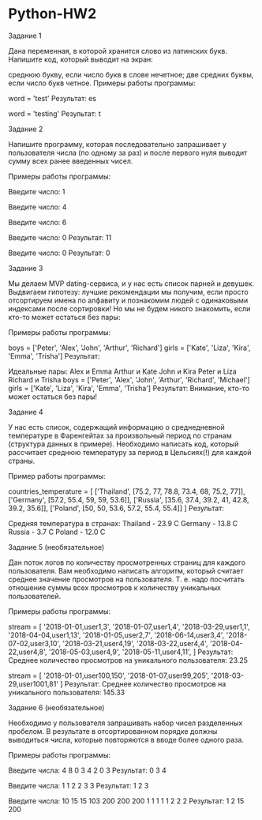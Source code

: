 # Python-HW2
Задание 1

Дана переменная, в которой хранится слово из латинских букв. Напишите код, который выводит на экран:

среднюю букву, если число букв в слове нечетное; две средних буквы, если число букв четное. Примеры работы программы:

word = 'test' Результат: es

word = 'testing' Результат: t

Задание 2

Напишите программу, которая последовательно запрашивает у пользователя числа (по одному за раз) и после первого нуля выводит сумму всех ранее введенных чисел.

Примеры работы программы:

Введите число:
1

Введите число:
4

Введите число:
6

Введите число:
0 Результат: 11

Введите число:
0 Результат: 0

Задание 3

Мы делаем MVP dating-сервиса, и у нас есть список парней и девушек. Выдвигаем гипотезу: лучшие рекомендации мы получим, если просто отсортируем имена по алфавиту и познакомим людей с одинаковыми индексами после сортировки! Но мы не будем никого знакомить, если кто-то может остаться без пары:

Примеры работы программы:

boys = ['Peter', 'Alex', 'John', 'Arthur', 'Richard'] girls = ['Kate', 'Liza', 'Kira', 'Emma', 'Trisha'] Результат:

Идеальные пары:
Alex и Emma
Arthur и Kate
John и Kira
Peter и Liza
Richard и Trisha boys = ['Peter', 'Alex', 'John', 'Arthur', 'Richard', 'Michael'] girls = ['Kate', 'Liza', 'Kira', 'Emma', 'Trisha'] Результат: Внимание, кто-то может остаться без пары!

Задание 4

У нас есть список, содержащий информацию о среднедневной температуре в Фаренгейтах за произвольный период по странам (структура данных в примере). Необходимо написать код, который рассчитает среднюю температуру за период в Цельсиях(!) для каждой страны.

Пример работы программы:

countries_temperature = [ ['Thailand', [75.2, 77, 78.8, 73.4, 68, 75.2, 77]], ['Germany', [57.2, 55.4, 59, 59, 53.6]], ['Russia', [35.6, 37.4, 39.2, 41, 42.8, 39.2, 35.6]], ['Poland', [50, 50, 53.6, 57.2, 55.4, 55.4]] ] Результат:

Средняя температура в странах: Thailand - 23.9 С Germany - 13.8 С Russia - 3.7 С Poland - 12.0 С

Задание 5 (необязательное)

Дан поток логов по количеству просмотренных страниц для каждого пользователя. Вам необходимо написать алгоритм, который считает среднее значение просмотров на пользователя. Т. е. надо посчитать отношение суммы всех просмотров к количеству уникальных пользователей.

Примеры работы программы:

stream = [ '2018-01-01,user1,3', '2018-01-07,user1,4', '2018-03-29,user1,1', '2018-04-04,user1,13', '2018-01-05,user2,7', '2018-06-14,user3,4', '2018-07-02,user3,10', '2018-03-21,user4,19', '2018-03-22,user4,4', '2018-04-22,user4,8', '2018-05-03,user4,9', '2018-05-11,user4,11', ] Результат: Среднее количество просмотров на уникального пользователя: 23.25

stream = [ '2018-01-01,user100,150', '2018-01-07,user99,205', '2018-03-29,user1001,81' ] Результат: Среднее количество просмотров на уникального пользователя: 145.33

Задание 6 (необязательное)

Необходимо у пользователя запрашивать набор чисел разделенных пробелом. В результате в отсортированном порядке должны выводиться числа, которые повторяются в вводе более одного раза.

Примеры работы программы:

Введите числа: 4 8 0 3 4 2 0 3 Результат: 0 3 4

Введите числа: 1 1 2 2 3 3 Результат: 1 2 3

Введите числа: 10 15 15 103 200 200 200 1 1 1 1 1 2 2 2 Результат: 1 2 15 200
